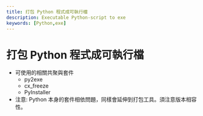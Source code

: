 ```yaml
---
title: 打包 Python 程式成可執行檔
description: Executable Python-script to exe
keywords: [Python,exe]
---
```


# 打包 Python 程式成可執行檔
* 可使用的相關共聚與套件
    * py2exe
    * cx_freeze
    * PyInstaller
* 注意: Python 本身的套件相依問題，同樣會延伸到打包工具。須注意版本相容性。


    
